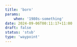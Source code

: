 ```yaml
---
title: 'born'
params:
    when: '1980s-something'
date: 2024-09-06T00:11:17+11:00
draft: false
status: 'stub'
type: 'waypoint'
---
```


<!--more-->
